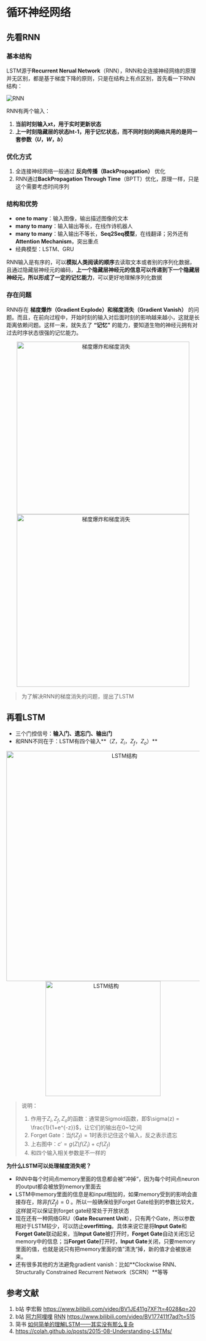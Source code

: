 

# 循环神经网络

## 先看RNN

### 基本结构

LSTM源于**Recurrent Nerual Network**（RNN），RNN和全连接神经网络的原理并无区别，都是基于梯度下降的原则，只是在结构上有点区别，首先看一下RNN结构：

<img src="https://i.loli.net/2021/05/24/Xr2tdPLlZKQCp8g.jpg" alt="RNN"/>

RNN有两个输入：

1. **当前时刻输入xt，用于实时更新状态**
2. **上一时刻隐藏层的状态ht-1，用于记忆状态，而不同时刻的网络共用的是同一套参数$（U，W，b）$**



### 优化方式

1. 全连接神经网络一般通过 **反向传播（BackPropagation）** 优化
2. RNN通过**BackPropagation Through Time**（BPTT）优化，原理一样，只是这个需要考虑时间序列



### 结构和优势

- **one to many**：输入图像，输出描述图像的文本
- **many to many**：输入输出等长，在线作诗机器人
- **many to many**：输入输出不等长，**Seq2Seq模型**，在线翻译；另外还有**Attention Mechanism**，突出重点
- 经典模型：LSTM、GRU

RNN输入是有序的，可以**模拟人类阅读的顺序**去读取文本或者别的序列化数据，且通过隐藏层神经元的编码，**上一个隐藏层神经元的信息可以传递到下一个隐藏层神经元，所以形成了一定的记忆能力**，可以更好地理解序列化数据



### 存在问题

RNN存在 **梯度爆炸（Gradient Explode）和梯度消失（Gradient Vanish）** 的问题。而且，在前向过程中，开始时刻的输入对后面时刻的影响越来越小，这就是长距离依赖问题。这样一来，就失去了 **“记忆”** 的能力，要知道生物的神经元拥有对过去时序状态很强的记忆能力。

<center class="half">
    <img src="https://i.loli.net/2021/05/24/r2YtXhcJCkTwaKS.png" alt="梯度爆炸和梯度消失"  width="450"/>
    <img src="https://i.loli.net/2021/05/24/C1NpWvsmkgtJx6H.png" alt="梯度爆炸和梯度消失"  width="450"/>
</center>





> 为了解决RNN的梯度消失的问题，提出了LSTM



## 再看LSTM

- 三个门控信号：**输入门、遗忘门、输出门**
- 和RNN不同在于：LSTM有四个输入**（$Z，Z_i，Z_f，Z_o$）**

<center class="half">
    <img src="https://i.loli.net/2021/05/24/SIn6dBvxwh8MYKR.png" alt="LSTM结构"  width="600"/>
    <img src="https://i.loli.net/2021/05/24/SDpeKZGF2cPHYz9.png" alt="LSTM结构"  width="300"/>
</center>





> 说明：
>
> 1. 作用于$Z_i, Z_f, Z_o$的函数：通常是Sigmoid函数，即$\sigma(z) = \frac{1}{1+e^{-z}}$，让它们的输出在0\~1之间
> 2. Forget Gate：当$f(Z_f) = 1$时表示记住这个输入，反之表示遗忘
> 3. 上右图中：$c'=g(Z)f(Z_i)+cf(Z_f)$
> 4. 和四个输入相关参数是不一样的

**为什么LSTM可以处理梯度消失呢？**

- RNN中每个时间点memory里面的信息都会被”冲掉“，因为每个时间点neuron的output都会被放到memory里面去
- LSTM中memory里面的信息是和input相加的，如果memory受到的影响会直接存在，除非$f(Z_f) = 0$ 。所以一般确保给到Forget Gate给到的参数比较大，这样就可以保证到forget gate经常处于开放状态
- 现在还有一种网络GRU（**Gate Recurrent Unit**），只有两个Gate，所以参数相对于LSTM较少，可以防止**overfitting**。具体来说它是将**Input Gate**和**Forget Gate**联动起来，当**Input Gate**被打开时，**Forget Gate**自动关闭忘记memory中的信息；当**Forget Gate**打开时，**Input Gate**关闭，只要memory里面的值，也就是说只有把memory里面的值”清洗“掉，新的值才会被放进来。
- 还有很多其他的方法避免gradient vanish：比如**Clockwise RNN、Structurally Constrained Recurrent Network（SCRN）**等等



## 参考文献

1. b站 李宏毅 https://www.bilibili.com/video/BV1JE411g7XF?t=4028&p=20
2. b站 [阿力阿哩哩](https://space.bilibili.com/299585150) [RNN](https://www.bilibili.com/video/BV177411f7RM?t=587) https://www.bilibili.com/video/BV177411f7ad?t=515
3. 简书 [如何简单的理解LSTM——其实没有那么复杂](https://www.jianshu.com/p/4b4701beba92)
4. https://colah.github.io/posts/2015-08-Understanding-LSTMs/